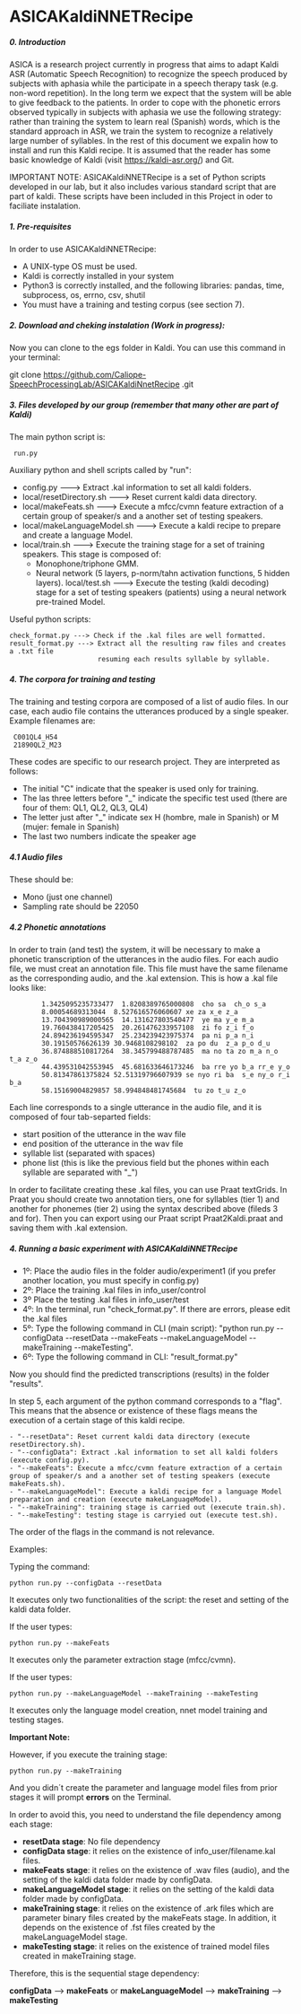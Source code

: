 # ASICAKaldiNNETRecipe

##### 0. Introduction

ASICA is a research project currently in progress that aims to adapt Kaldi ASR (Automatic Speech Recognition) to recognize the speech produced by subjects with aphasia while the participate in a speech therapy task (e.g. non-word repetition). In the long term we expect that the system will be able to give feedback to the patients. In order to cope with the phonetic errors observed typically in subjects with aphasia we use the following strategy: rather than training the system to learn real (Spanish) words, which is the standard approach in ASR, we train the system to recognize a relatively large number of syllables. In the rest of this document we expalin how to install and run this Kaldi recipe. It is assumed that the reader has some basic knowledge of Kaldi (visit https://kaldi-asr.org/) and Git. 

IMPORTANT NOTE: 
ASICAKaldiNNETRecipe is a set of Python scripts developed in our lab, but it also includes various standard script that are part of kaldi. These scripts have been included in this Project in oder to faciliate instalation.

##### 1. Pre-requisites

In order to use ASICAKaldiNNETRecipe:

- A UNIX-type OS must be used.
- Kaldi is correctly installed in your system
- Python3 is correctly installed, and the following libraries: pandas, time, subprocess, os, errno, csv, shutil
- You must have a training and testing corpus (see section 7).

##### 2. Download and cheking instalation  (Work in progress):

Now you can clone to the egs folder in Kaldi. You can use this command in your terminal:

git clone https://github.com/Caliope-SpeechProcessingLab/ASICAKaldiNnetRecipe
.git


  

##### 3. Files developed by our group (remember that many other are part of Kaldi)

The main python script is: 

     run.py

Auxiliary python and shell scripts called by "run":

- config.py ---> Extract .kal information to set all kaldi folders.
- local/resetDirectory.sh ---> Reset current kaldi data directory.
- local/makeFeats.sh ---> Execute a mfcc/cvmn feature extraction of a certain group of speaker/s and a another set of testing speakers.
- local/makeLanguageModel.sh ---> Execute a kaldi recipe to prepare and create a language Model.
- local/train.sh ---> Execute the training stage for a set of training speakers. This stage is composed of: 
    * Monophone/triphone GMM.
    * Neural network (5 layers, p-norm/tahn activation functions, 5 hidden layers).
    local/test.sh ---> Execute the testing (kaldi decoding) stage for a set of testing speakers (patients) using a neural network pre-trained Model.
    
Useful python scripts:

    check_format.py ---> Check if the .kal files are well formatted.
    result_format.py ---> Extract all the resulting raw files and creates a .txt file 
                          resuming each results syllable by syllable.


##### 4. The corpora for training and testing 

The training and testing corpora are composed of a list of audio files. In our case, each audio file contains the utterances produced by a single speaker. Example filenames are:


     C001QL4_H54  
     21890QL2_M23

These codes are specific to our research project. They are interpreted as follows:

- The initial "C" indicate that the speaker is used only for training. 
- The las three letters before "_" indicate the specific test used (there are four of them: QL1, QL2, QL3, QL4)
- The letter just after "_" indicate sex H (hombre, male in Spanish) or M (mujer: female in Spanish)
- The last two numbers indicate the speaker age


##### 4.1 Audio files 

These should be:
- Mono (just one channel)
- Sampling rate should be 22050 

##### 4.2 Phonetic annotations

In order to train (and test) the system, it will be necessary to make a phonetic transcription of the utterances in the audio files. 
For each audio file, we must creat an annotation file. This file must have the same filename as the corresponding audio, and the .kal extension. This is how a .kal file looks like: 

            1.3425095235733477  1.8208389765000808  cho sa  ch_o s_a
            8.00054689313044  8.527616576060607 xe za x_e z_a
            13.704390989000565  14.131627803540477  ye ma y_e m_a
            19.760438417205425  20.261476233957108  zi fo z_i f_o
            24.894236194595347  25.234239423975374  pa ni p_a n_i
            30.19150576626139 30.9468108298102  za po du  z_a p_o d_u
            36.874888510817264  38.345799488787485  ma no ta zo m_a n_o t_a z_o
            44.439531042553945  45.681633646173246  ba rre yo b_a rr_e y_o
            50.81347861375824 52.51319796607939 se nyo ri ba  s_e ny_o r_i b_a
            58.15169004829857 58.994848481745684  tu zo t_u z_o

Each line corresponds to a single utterance in the audio file, and it is composed of four tab-separted fields: 

  - start position of the utterance in the wav file
  - end position of the utterance in the wav file 
  - syllable list (separated with spaces) 
  - phone list (this is like the previous field but the phones within each syllable are separated with "_")

In order to facilitate creating these .kal files, you can use Praat textGrids. In Praat you should create two annotation tiers, one for syllables (tier 1) and another for phonemes (tier 2) using the syntax described above (fileds 3 and for). Then you can export using our Praat script Praat2Kaldi.praat and saving them with .kal extension.

##### 4. Running a basic experiment with ASICAKaldiNNETRecipe

  - 1º: Place the audio files in the folder audio/experiment1 (if you prefer another location, you must specify in config.py)
  - 2º: Place the training .kal files in info_user/control
  - 3º  Place the testing .kal files in info_user/test 
  - 4º: In the terminal, run "check_format.py". If there are errors, please edit the .kal files
  - 5º: Type the following command in CLI (main script): "python run.py --configData --resetData --makeFeats --makeLanguageModel --makeTraining --makeTesting".  
  - 6º: Type the following command in CLI: "result_format.py"

  Now you should find the predicted transcriptions (results) in the folder "results".

In step 5, each argument of the python command corresponds to a "flag". This means that the absence or existence of these flags means the execution of a certain stage of this kaldi recipe.

	- "--resetData": Reset current kaldi data directory (execute resetDirectory.sh).
	- "--configData": Extract .kal information to set all kaldi folders (execute config.py).
	- "--makeFeats": Execute a mfcc/cvmn feature extraction of a certain group of speaker/s and a another set of testing speakers (execute makeFeats.sh).
	- "--makeLanguageModel": Execute a kaldi recipe for a language Model preparation and creation (execute makeLanguageModel).
	- "--makeTraining": training stage is carried out (execute train.sh).
	- "--makeTesting": testing stage is carryied out (execute test.sh).
The order of the flags in the command is not relevance.

Examples:

Typing the command: 

	python run.py --configData --resetData 

It executes only two functionalities of the script: the reset and setting of the kaldi data folder.

If the user types: 

	python run.py --makeFeats

It executes only the parameter extraction stage (mfcc/cvmn).

If the user types:

	python run.py --makeLanguageModel --makeTraining --makeTesting


It executes only the language model creation, nnet model training and testing stages.





**Important Note:**

However, if you execute the training stage:


	python run.py --makeTraining

And you didn´t create the parameter and language model files from prior stages it will prompt **errors** on the Terminal.

In order to avoid this, you need to understand the file dependency among each stage:

- **resetData stage**: No file dependency
- **configData stage**: it relies on the existence of info_user/filename.kal files.
- **makeFeats stage**: it relies on the existence of .wav files (audio), and the setting of the kaldi data folder made by configData.
- **makeLanguageModel stage**: it relies on the setting of the kaldi data folder made by configData.
- **makeTraining stage**: it relies on the existence of .ark files which are parameter binary files created by the makeFeats stage. In addition, it depends on the existence of .fst files created by the makeLanguageModel stage.
- **makeTesting stage**: it relies on the existence of trained model files created in makeTraining stage.

Therefore, this is the sequential stage dependency:

**configData** --> **makeFeats** or **makeLanguageModel** --> **makeTraining** --> **makeTesting**
	       
	






	



